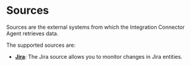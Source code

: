 # Sources

Sources are the external systems from which the Integration Connector Agent retrieves data.

The supported sources are:

- [**Jira**](20_jira.md): The Jira source allows you to monitor changes in Jira entities.
